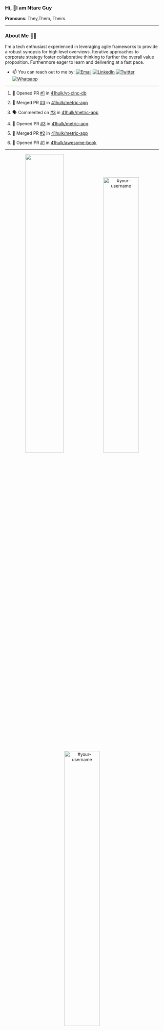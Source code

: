 ### Hi, 👋I am Ntare Guy

**Pronouns**: They,Them, Theirs

---

### About Me 👨‍💻

I'm a tech enthusiast experienced in leveraging agile frameworks to provide a robust synopsis for high level overviews. Iterative approaches to corporate strategy foster collaborative thinking to further the overall value proposition. Furthermore eager to learn and delivering at a fast pace.

- 📫 You can reach out to me by:
  [![Email](https://img.shields.io/badge/--gmail?label=Gmail&logo=Gmail&style=social)](mailto:gntare2@gmail.com)
  [![LinkedIn](https://img.shields.io/badge/--linkedin?label=LinkedIn&logo=LinkedIn&style=social)](https://www.linkedin.com/in/ntare-guy)
  [![Twitter](https://img.shields.io/badge/--twitter?label=Twitter&logo=Twitter&style=social)](https://twitter.com/ntare_guy)
  [![Whatsapp](https://img.shields.io/badge/--whatsapp?label=Whatsapp&logo=whatsapp&style=social)](https://api.whatsapp.com/send?phone=+250780770022&text=Hello%20Guy!%20%F0%9F%91%8B%F0%9F%8F%BB)

---

<!--START_SECTION:activity-->
1. 💪 Opened PR [#1](https://github.com/41hulk/vt-clnc-db/pull/1) in [41hulk/vt-clnc-db](https://github.com/41hulk/vt-clnc-db)

2. 🎉 Merged PR [#3](https://github.com/41hulk/metric-app/pull/3) in [41hulk/metric-app](https://github.com/41hulk/metric-app)
3. 🗣 Commented on [#3](https://github.com/41hulk/metric-app/issues/3) in [41hulk/metric-app](https://github.com/41hulk/metric-app)
4. 💪 Opened PR [#3](https://github.com/41hulk/metric-app/pull/3) in [41hulk/metric-app](https://github.com/41hulk/metric-app)
5. 🎉 Merged PR [#2](https://github.com/41hulk/metric-app/pull/2) in [41hulk/metric-app](https://github.com/41hulk/metric-app)
5. 💪 Opened PR [#1](https://github.com/41hulk/awesome-book/pull/1) in [41hulk/awesome-book](https://github.com/41hulk/awesome-book)
<!--END_SECTION:activity-->

---

<p align="center">
<img width="50%" src="https://github-readme-stats.vercel.app/api?username=41hulk&theme=highcontrast&hide_border=true alt="#your-username" />
<img width="48%" src="https://github-readme-stats.vercel.app/api/top-langs?username=41hulk&show_icons=true&theme=dark&locale=en&layout=compact&hide_border=true" alt="#your-username" />
<img width="48%" src="https://github-readme-streak-stats.herokuapp.com/?user=41hulk&theme=highcontrast&hide_border=true" alt="#your-username" />
</p>
